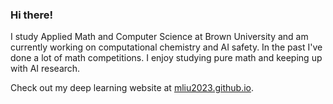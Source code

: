 ### Hi there!

I study Applied Math and Computer Science at Brown University and am currently working on computational chemistry and AI safety. In the past I've done a lot of math competitions. I enjoy studying pure math and keeping up with AI research.

Check out my deep learning website at [mliu2023.github.io](https://mliu2023.github.io/).
